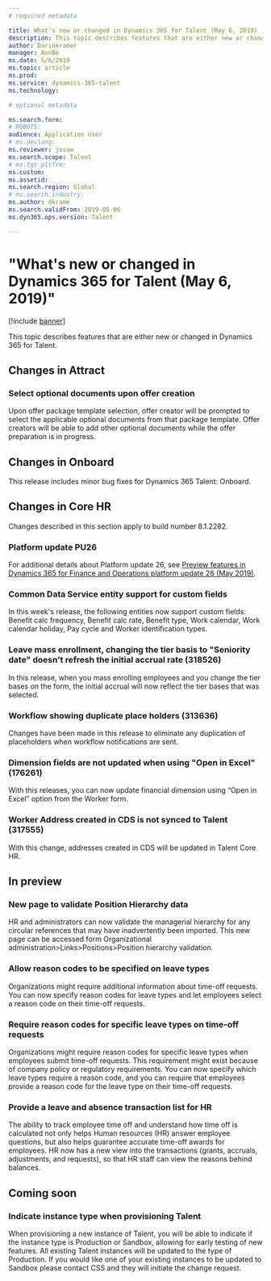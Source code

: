 ```yaml
---
# required metadata

title: What's new or changed in Dynamics 365 for Talent (May 6, 2019)
description: This topic describes features that are either new or changed in Microsoft Dynamics 365 for Talent.
author: Darinkramer
manager: AnnBe
ms.date: 5/6/2019
ms.topic: article
ms.prod: 
ms.service: dynamics-365-talent
ms.technology: 

# optional metadata

ms.search.form: 
# ROBOTS: 
audience: Application User
# ms.devlang: 
ms.reviewer: josaw
ms.search.scope: Talent
# ms.tgt_pltfrm: 
ms.custom: 
ms.assetid: 
ms.search.region: Global
# ms.search.industry: 
ms.author: dkrame
ms.search.validFrom: 2019-05-06
ms.dyn365.ops.version: Talent

---
```

# "What's new or changed in Dynamics 365 for Talent (May 6, 2019)"

[!include [banner](includes/banner.md)]

This topic describes features that are either new or changed in Dynamics 365 for Talent.

## Changes in Attract

### Select optional documents upon offer creation

Upon offer package template selection, offer creator will be prompted to select the applicable optional documents from that package template. Offer creators will be able to add other optional documents while the offer preparation is in progress. 

## Changes in Onboard
This release includes minor bug fixes for Dynamics 365 Talent: Onboard.

## Changes in Core HR
Changes described in this section apply to build number 8.1.2282.

### Platform update PU26

For additional details about Platform update 26, see [Preview features in Dynamics 365 for Finance and Operations platform update 26 (May 2019)](https://docs.microsoft.com/en-us/dynamics365/unified-operations/fin-and-ops/get-started/whats-new-platform-update-26). 

### Common Data Service entity support for custom fields

In this week's release, the following entities now support custom fields: Benefit calc frequency, Benefit calc rate, Benefit type, Work calendar, Work calendar holiday, Pay cycle and Worker identification types.

### Leave mass enrollment, changing the tier basis to "Seniority date" doesn't refresh the initial accrual rate (318526)

In this release, when you mass enrolling employees and you change the tier bases on the form, the initial accrual will now reflect the tier bases that was selected.  

### Workflow showing duplicate place holders (313636)

Changes have been made in this release to eliminate any duplication of placeholders when workflow notifications are sent.

### Dimension fields are not updated when using "Open in Excel" (176261)

With this releases, you can now update financial dimension using “Open in Excel” option from the Worker form. 

### Worker Address created in CDS is not synced to Talent (317555)

With this change, addresses created in CDS will be updated in Talent Core HR.


## In preview

### New page to validate Position Hierarchy data

HR and administrators can now validate the managerial hierarchy for any circular references that may have inadvertently been imported. This new page can be accessed form Organizational administration>Links>Positions>Position hierarchy validation.

### Allow reason codes to be specified on leave types

Organizations might require additional information about time-off requests. You can now specify reason codes for leave types and let employees select a reason code on their time-off requests.

### Require reason codes for specific leave types on time-off requests

Organizations might require reason codes for specific leave types when employees submit time-off requests. This requirement might exist because of company policy or regulatory requirements. You can now specify which leave types require a reason code, and you can require that employees provide a reason code for the leave type on their time-off requests.

### Provide a leave and absence transaction list for HR

The ability to track employee time off and understand how time off is calculated not only helps Human resources (HR) answer employee questions, but also helps guarantee accurate time-off awards for employees. HR now has a new view into the transactions (grants, accruals, adjustments, and requests), so that HR staff can view the reasons behind balances.

## Coming soon

### Indicate instance type when provisioning Talent

When provisioning a new instance of Talent, you will be able to indicate if the instance type is Production or Sandbox, allowing for early testing of new features.   All existing Talent instances will be updated to the type of Production. If you would like one of your existing instances to be updated to Sandbox please contact CSS and they will initiate the change request.
